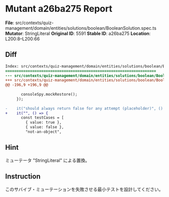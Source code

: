 # Mutant a26ba275 Report

**File**: src/contexts/quiz-management/domain/entities/solutions/boolean/BooleanSolution.spec.ts
**Mutator**: StringLiteral
**Original ID**: 5591
**Stable ID**: a26ba275
**Location**: L200:8–L200:66

## Diff

```diff
Index: src/contexts/quiz-management/domain/entities/solutions/boolean/BooleanSolution.spec.ts
===================================================================
--- src/contexts/quiz-management/domain/entities/solutions/boolean/BooleanSolution.spec.ts	original
+++ src/contexts/quiz-management/domain/entities/solutions/boolean/BooleanSolution.spec.ts	mutated #5591
@@ -196,9 +196,9 @@
 
       consoleSpy.mockRestore();
     });
 
-    it("should always return false for any attempt (placeholder)", () => {
+    it("", () => {
       const testCases = [
         { value: true },
         { value: false },
         "not-an-object",
```

## Hint

ミューテータ "StringLiteral" による置換。

## Instruction

このサバイブ・ミューテーションを失敗させる最小テストを設計してください。
